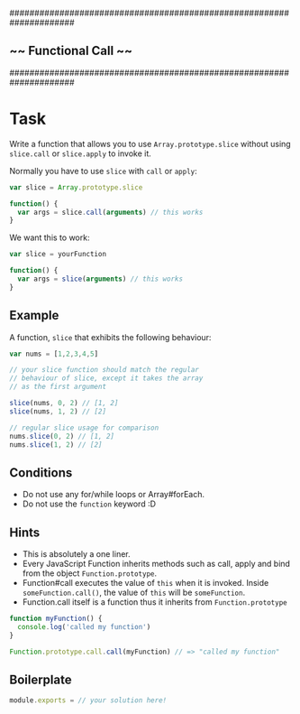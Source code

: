 #####################################################################
##                     ~~ Functional Call ~~                       ##
#####################################################################

# Task

Write a function that allows you to use `Array.prototype.slice` without using `slice.call` or `slice.apply` to invoke it.

Normally you have to use `slice` with `call` or `apply`:

```js
var slice = Array.prototype.slice

function() {
  var args = slice.call(arguments) // this works
}
```

We want this to work:

```js
var slice = yourFunction

function() {
  var args = slice(arguments) // this works
}
```

## Example

A function, `slice` that exhibits the following behaviour:

```js
var nums = [1,2,3,4,5]

// your slice function should match the regular
// behaviour of slice, except it takes the array
// as the first argument

slice(nums, 0, 2) // [1, 2]
slice(nums, 1, 2) // [2]

// regular slice usage for comparison
nums.slice(0, 2) // [1, 2]
nums.slice(1, 2) // [2]
```

## Conditions

* Do not use any for/while loops or Array#forEach.
* Do not use the `function` keyword :D

## Hints

* This is absolutely a one liner.
* Every JavaScript Function inherits methods such as call, apply and bind from the object `Function.prototype`.
* Function#call executes the value of `this` when it is invoked.  Inside `someFunction.call()`, the value of `this` will be `someFunction`.
* Function.call itself is a function thus it inherits from `Function.prototype`

```js
function myFunction() {
  console.log('called my function')
}

Function.prototype.call.call(myFunction) // => "called my function"
```

## Boilerplate

```js
module.exports = // your solution here!
```
